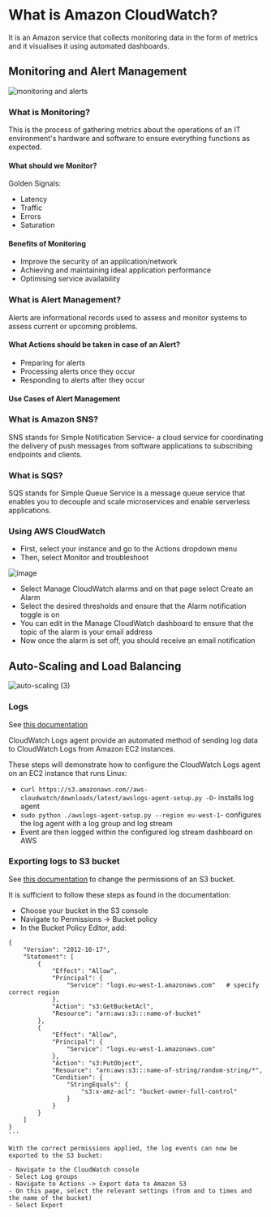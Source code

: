 # What is Amazon CloudWatch?

It is an Amazon service that collects monitoring data in the form of metrics and it visualises it using automated dashboards.

## Monitoring and Alert Management

![monitoring and alerts](https://user-images.githubusercontent.com/99980305/186459516-f0c0e97d-5aff-40f8-914e-fb7b7bce222b.png)

### What is Monitoring?

This is the process of gathering metrics about the operations of an IT environment's hardware and software to ensure everything functions as expected. 

#### What should we Monitor?

Golden Signals:

- Latency
- Traffic
- Errors
- Saturation

#### Benefits of Monitoring

- Improve the security of an application/network
- Achieving and maintaining ideal application performance
- Optimising service availability

### What is Alert Management?

Alerts are informational records used to assess and monitor systems to assess current or upcoming problems.

#### What Actions should be taken in case of an Alert?

- Preparing for alerts
- Processing alerts once they occur
- Responding to alerts after they occur

#### Use Cases of Alert Management

### What is Amazon SNS?

SNS stands for Simple Notification Service- a cloud service for coordinating the delivery of push messages from software applications to subscribing endpoints and clients.

### What is SQS?

SQS stands for Simple Queue Service is a message queue service that enables you to decouple and scale microservices and enable serverless applications.

### Using AWS CloudWatch

- First, select your instance and go to the Actions dropdown menu
- Then, select Monitor and troubleshoot

![image](https://user-images.githubusercontent.com/99980305/186431266-448f0edc-20d6-42f1-8d6d-b7b29f582cf5.png)

- Select Manage CloudWatch alarms and on that page select Create an Alarm
- Select the desired thresholds and ensure that the Alarm notification toggle is on
- You can edit in the Manage CloudWatch dashboard to ensure that the topic of the alarm is your email address
- Now once the alarm is set off, you should receive an email notification

## Auto-Scaling and Load Balancing

![auto-scaling (3)](https://user-images.githubusercontent.com/99980305/186672945-8ac8e518-016e-4594-8833-da0bbb05e1b0.png)

### Logs

See [this documentation](https://docs.aws.amazon.com/AmazonCloudWatch/latest/logs/QuickStartEC2Instance.html)

CloudWatch Logs agent provide an automated method of sending log data to CloudWatch Logs from Amazon EC2 instances.

These steps will demonstrate how to configure the CloudWatch Logs agent on an EC2 instance that runs Linux:

- `curl https://s3.amazonaws.com//aws-cloudwatch/downloads/latest/awslogs-agent-setup.py -O`- installs log agent
- `sudo python ./awslogs-agent-setup.py --region eu-west-1`- configures the log agent with a log group and log stream
- Event are then logged within the configured log stream dashboard on AWS

### Exporting logs to S3 bucket

See [this documentation](https://docs.aws.amazon.com/AmazonCloudWatch/latest/logs/S3ExportTasksConsole.html) to change the permissions of an S3 bucket. 

It is sufficient to follow these steps as found in the documentation:

- Choose your bucket in the S3 console
- Navigate to Permissions -> Bucket policy
- In the Bucket Policy Editor, add:

```
{
    "Version": "2012-10-17",
    "Statement": [
        {
            "Effect": "Allow",
            "Principal": {
                "Service": "logs.eu-west-1.amazonaws.com"   # specify correct region
            },
            "Action": "s3:GetBucketAcl",
            "Resource": "arn:aws:s3:::name-of-bucket"
        },
        {
            "Effect": "Allow",
            "Principal": {
                "Service": "logs.eu-west-1.amazonaws.com"
            },
            "Action": "s3:PutObject",
            "Resource": "arn:aws:s3:::name-of-string/random-string/*",
            "Condition": {
                "StringEquals": {
                    "s3:x-amz-acl": "bucket-owner-full-control"
                }
            }
        }
    ]
}
'''

With the correct permissions applied, the log events can now be exported to the S3 bucket:

- Navigate to the CloudWatch console
- Select Log groups
- Navigate to Actions -> Export data to Amazon S3
- On this page, select the relevant settings (from and to times and the name of the bucket)
- Select Export
